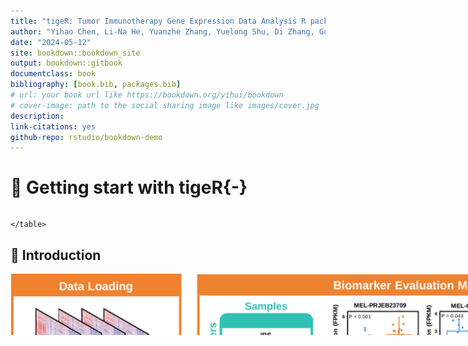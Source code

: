 ```yaml
--- 
title: "tigeR: Tumor Immunotherapy Gene Expression Data Analysis R package"
author: "Yihao Chen, Li-Na He, Yuanzhe Zhang, Yuelong Shu, Di Zhang, Guangchuang Yu, Zhixiang Zuo"
date: "2024-05-12"
site: bookdown::bookdown_site
output: bookdown::gitbook
documentclass: book
bibliography: [book.bib, packages.bib]
# url: your book url like https://bookdown.org/yihui/bookdown
# cover-image: path to the social sharing image like images/cover.jpg
description:
link-citations: yes
github-repo: rstudio/bookdown-demo
---
```


# 📖 **Getting start with tigeR**{-}

<div style="width:1000px; height:200px; overflow:scroll;">
    <table border="1" rules="all" style="width:2000px; height:100px; text-align:center">
        <tr>
            <th>ID</th>
            <th>标题</th>
            <th>简介</th>
            <th>作者</th>
            <th>库存</th>
            <th>价格</th>
            <th>销量</th>
            <th>备注</th>
            <th>阅读数</th>
            <th>点赞数</th>
            <th>收藏数</th>
            <th>评论数</th>
            <th>发布时间</th>
            <th>修改时间</th>
        </tr>
        <tr>
            <td>1</td>
            <td>这是一篇标题很长的文章用来测试表格的测试标题</td>
            <td>这是一篇标题很长的文章用来测试表格不被太多列挤得变形的描述...</td>
            <td>管理员</td>
            <td>3000</td>
            <td>120.68</td>
            <td>1200</td>
            <td>测试啊测试test</td>
            <td>123</td>
            <td>20</td>
            <td>17</td>
            <td>5</td>
            <td>2018-03-06 12:00:00</td>
            <td>2018-03-07 15:00:00</td>
        </tr>
        <tr>
            <td>1</td>
            <td>这是一篇标题很长的文章用来测试表格的测试标题</td>
            <td>这是一篇标题很长的文章用来测试表格不被太多列挤得变形的描述...</td>
            <td>管理员</td>
            <td>3000</td>
            <td>120.68</td>
            <td>1200</td>
            <td>测试啊测试test</td>
            <td>123</td>
            <td>20</td>
            <td>17</td>
            <td>5</td>
            <td>2018-03-06 12:00:00</td>
            <td>2018-03-07 15:00:00</td>
        </tr>
        
    </table>
</div>

## 🔬 Introduction
<p align="center">
<img src="./figs/Figure 1.svg" alt="SVG Image">
</p>

 tigeR encompasses four distinct yet closely interconnected modules. The Biomarker Evaluation module enables researchers to evaluate whether the biomarkers of interest are associated with immunotherapy response via built-in or custom immunotherapy gene expression data. The Tumor Microenvironment Deconvolution module integrates 10 open-source algorithms to obtain the proportions of different cell types within the tumor microenvironment, facilitating the investigation of the association between immune cell populations and immunotherapy response. The Prediction Model Construction module equips users with the ability to construct sophisticated prediction models using a range of built-in machine learning algorithms. The Response Prediction module predict the immunotherapy response for the patients from gene expression data using our pre-trained machine learning models or public gene expression signatures.

## 🏞 The workflow of tigeR
<p align="center">
<img src="./figs/Figure 2.svg" alt="SVG Image">
</p>
 tigeR comprises four distinct yet interconnected functional modules, as depicted in Figure 2. Users have the flexibility to load built-in gene expression data with immunotherapy outcome information or to utilize their own data for subsequent analysis. The Biomarker Evaluation module serves to assess the correlation between biomarkers and immunotherapy outcomes. Furthermore, the Tumor Microenvironment Deconvolution module enables the derivation of cell type proportions within the tumor microenvironment using 10 open-source algorithms[22-31]. This module also provides functionality for evaluating the interplay between fractions of tumor microenvironment cells and immunotherapy outcomes. Subsequently, based on the features selected from these two modules, users can leverage the Prediction Model Construction module, which incorporates a range of machine learning models, to train a model for predicting immunotherapy response using transcriptome gene expression data. Users can use the Response Prediction module to predict the immunotherapy response for the patients from gene expression data using our pre-trained machine learning models or public gene expression signatures.

## 🛠️ Installation

```r
packages <- c("BiocManager", "devtools", "RobustRankAggreg")
for (package in packages) {
  if (!require(package, character.only = TRUE)) {
    install.packages(package)
  }
}
devtools::install_github("YuLab-SMU/tigeR")
```

## 🗺️ Function Overview

**Data Loading**

Dataloader(): load data online (ExperimentHub or TIGER Web Server).

**Biomarkder Evaluation**

score_biomk(): generate a comprehensive signature score matrix for the 23 signatures in tigeR. Columns represent the signature scores, while rows denote the sample names.

score_biomk_SE(): generate a comprehensive signature score matrix for the 23 signatures in tigeR. Columns represent the signature scores, while rows denote the sample names. (return a SummarizedExperiment object)

roc_biomk(): generate a Receiver Operating Characteristic (ROC) object and a curve to assess the predictive performance.

diff_biomk(): plot differential result (Responder vs Non-Responder or Pre-Treatment vs Post-Treatment).

surv_biomk(): calculates hazard ratios, confidence intervals and P value of cox-ph analysis as well as draw KM curve.

compare_biomk(): generate a heatmap of signature auc of datasets.

browser_biomk(): generate an integration diagram comprising a bar plot representing AUC and a dot plot denoting Hazard Ratio and P-value.

integrate_analysis(): perform differential expression analysis and survival analysis.

**TME Deconvolution**

TME_deconvolution(): perform Tumor Microenvironment deconvolution through 10 open-source algorithms.

fraction_pie(): generate a pie plot illustrating the cell fraction or relative cell abundance for each sample.

**Prediction Model Construction**

data_standardization(): perform data standardization, including converting FPKM to TPM, removing NA values, applying log transformation, and scaling the data.

compare_roc(): plot all the roc curves on a single plot.

gini_gene(): calculating the Gini index and get an overview of the classification efficiency of genes.

diff_gene(): return differential expression gene between Responder and Non-Responder.

build_Model(): generate immunotherapy response prediction machine-learning model.

test_Model(): test model generated by build_Model function.

**Response Prediction**

pred_response(): predict immunotherapy response and generate heatmap of signatures.

## 💥 Troubleshooting
Please report bugs in [Github issue](https://github.com/YuLab-SMU/tigeR/issues).



